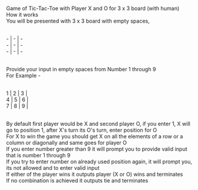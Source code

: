 <br />Game of Tic-Tac-Toe with Player X and O for 3 x 3 board (with human)
<br /> How it works
<br /> You will be presented with 3 x 3 board with empty spaces, 

<br /> - | - | -
<br /> - | - | -
<br /> - | - | -

<br />Provide your input in empty spaces from Number 1 through 9 
<br />For Example - 

<br />1 | 2 | 3 |
<br />4 | 5 | 6 |
<br />7 | 8 | 9 |

<br />By default first player would be X and second player O, if you enter 1, X will go to position 1, after X's turn its O's turn, enter position for O
<br />For X to win the game you should get X on all the elements of a row or  a column or diagonally and same goes for player O
<br />If you enter number greater than 9 it will prompt you to provide valid input that is number 1 through 9
<br />If you try to enter number on already used position again, it will prompt you, its not allowed and to enter valid input 
<br />If either of the player wins it outputs player (X or O) wins and terminates
<br />If no combination is achieved it outputs tie and terminates
